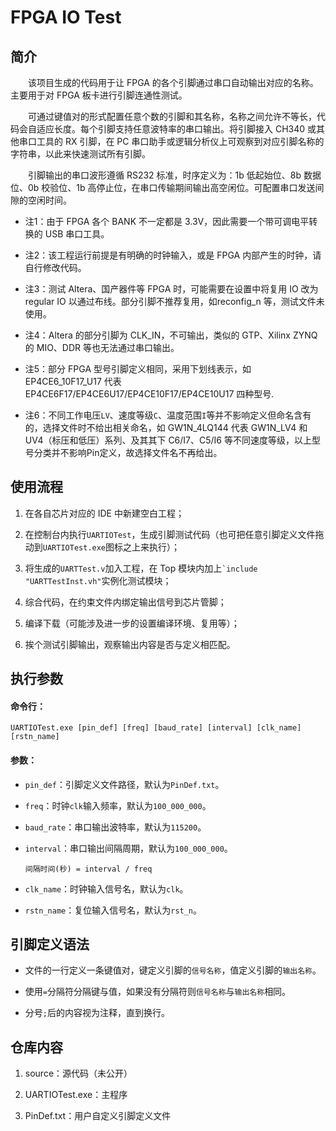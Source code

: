 # FPGA IO Test

## 简介

&emsp;&emsp;该项目生成的代码用于让 FPGA 的各个引脚通过串口自动输出对应的名称。主要用于对 FPGA 板卡进行引脚连通性测试。

&emsp;&emsp;可通过键值对的形式配置任意个数的引脚和其名称，名称之间允许不等长，代码会自适应长度。每个引脚支持任意波特率的串口输出。将引脚接入 CH340 或其他串口工具的 RX 引脚，在 PC 串口助手或逻辑分析仪上可观察到对应引脚名称的字符串，以此来快速测试所有引脚。

&emsp;&emsp;引脚输出的串口波形遵循 RS232 标准，时序定义为：1b 低起始位、8b 数据位、0b 校验位、1b 高停止位，在串口传输期间输出高空闲位。可配置串口发送间隙的空闲时间。


- 注1：由于 FPGA 各个 BANK 不一定都是 3.3V，因此需要一个带可调电平转换的 USB 串口工具。

- 注2：该工程运行前提是有明确的时钟输入，或是 FPGA 内部产生的时钟，请自行修改代码。

- 注3：测试 Altera、国产器件等 FPGA 时，可能需要在设置中将复用 IO 改为 regular IO 以通过布线。部分引脚不推荐复用，如reconfig_n 等，测试文件未使用。

- 注4：Altera 的部分引脚为 CLK_IN，不可输出，类似的 GTP、Xilinx ZYNQ 的 MIO、DDR 等也无法通过串口输出。

- 注5：部分 FPGA 型号引脚定义相同，采用下划线表示，如 EP4CE6_10F17_U17 代表 EP4CE6F17/EP4CE6U17/EP4CE10F17/EP4CE10U17 四种型号.

- 注6：不同工作电压`LV`、速度等级`C`、温度范围`I`等并不影响定义但命名含有的，选择文件时不给出相关命名，如 GW1N_4LQ144 代表 GW1N_LV4 和 UV4（标压和低压）系列、及其其下 C6/I7、C5/I6 等不同速度等级，以上型号分类并不影响Pin定义，故选择文件名不再给出。


## 使用流程

1. 在各自芯片对应的 IDE 中新建空白工程；

2. 在控制台内执行`UARTIOTest`，生成引脚测试代码（也可把任意引脚定义文件拖动到`UARTIOTest.exe`图标之上来执行）；

3. 将生成的`UARTTest.v`加入工程，在 Top 模块内加上`` `include "UARTTestInst.vh" ``实例化测试模块；

4. 综合代码，在约束文件内绑定输出信号到芯片管脚；

5. 编译下载（可能涉及进一步的设置编译环境、复用等）；

6. 挨个测试引脚输出，观察输出内容是否与定义相匹配。


## 执行参数

#### 命令行：

```
UARTIOTest.exe [pin_def] [freq] [baud_rate] [interval] [clk_name] [rstn_name]
```

#### 参数：

- `pin_def`：引脚定义文件路径，默认为`PinDef.txt`。

- `freq`：时钟`clk`输入频率，默认为`100_000_000`。

- `baud_rate`：串口输出波特率，默认为`115200`。

- `interval`：串口输出间隔周期，默认为`100_000_000`。
  ```
  间隔时间(秒) = interval / freq 
  ```

- `clk_name`：时钟输入信号名，默认为`clk`。

- `rstn_name`：复位输入信号名，默认为`rst_n`。


## 引脚定义语法

- 文件的一行定义一条键值对，键定义引脚的`信号名称`，值定义引脚的`输出名称`。

- 使用`=`分隔符分隔键与值，如果没有分隔符则`信号名称`与`输出名称`相同。

- 分号`;`后的内容视为注释，直到换行。


## 仓库内容

1. source：源代码（未公开）

2. UARTIOTest.exe：主程序

3. PinDef.txt：用户自定义引脚定义文件
